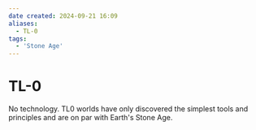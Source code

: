 ```yaml
---
date created: 2024-09-21 16:09
aliases:
  - TL-0
tags:
  - 'Stone Age'
---
```


# TL-0

No technology. TL0 worlds have only discovered the simplest tools and principles and are on par with Earth's Stone Age.
